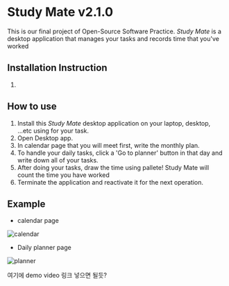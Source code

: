 # Study Mate v2.1.0

This is our final project of Open-Source Software Practice.
*Study Mate* is a desktop application that manages your tasks and records time that you've worked

## Installation Instruction
1. 

## How to use

1. Install this *Study Mate* desktop application on your laptop, desktop, ...etc using for your task.
2. Open Desktop app.
3. In calendar page that you will meet first, write the monthly plan.
4. To handle your daily tasks, click a 'Go to planner' button in that day and write down all of your tasks. 
5. After doing your tasks, draw the time using pallete! Study Mate will count the time you have worked
6. Terminate the application and reactivate it for the next operation. 

## Example
- calendar page


![calendar](https://user-images.githubusercontent.com/64757426/119367186-a7e46900-bcec-11eb-8eb9-5ed28ce74dfa.PNG)

- Daily planner page


![planner](https://user-images.githubusercontent.com/64757426/119368335-dadb2c80-bced-11eb-8cb4-1e5601296d5d.PNG)

여기에 demo video 링크 넣으면 될듯?
